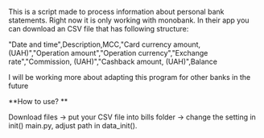 This is a script made to process information about personal bank statements. Right now it is only working with monobank. In their app you can download an CSV file that has following structure:

"Date and time",Description,MCC,"Card currency amount, (UAH)","Operation amount","Operation currency","Exchange rate","Commission, (UAH)","Cashback amount, (UAH)",Balance


I will be working more about adapting this program for other banks in the future


**How to use?
**

Download files -> put your CSV file into bills folder -> change the setting in init() main.py, adjust path in data_init().
